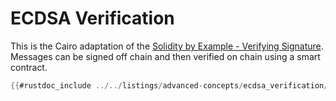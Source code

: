 # ECDSA Verification

This is the Cairo adaptation of the [Solidity by Example - Verifying Signature](https://solidity-by-example.org/signature/).
Messages can be signed off chain and then verified on chain using a smart contract.

```rust
{{#rustdoc_include ../../listings/advanced-concepts/ecdsa_verification/src/ecdsa_verification.cairo:contract}}
```
